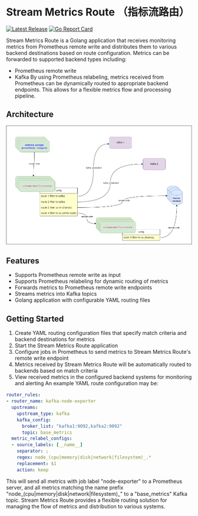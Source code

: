 # Stream Metrics Route （指标流路由）
[![Latest Release](https://img.shields.io/github/release/mickeyzzc/stream-metrics-route.svg?style=flat-square)](https://github.com/mickeyzzc/stream-metrics-route/releases/latest) [![Go Report Card](https://goreportcard.com/badge/github.com/mickeyzzc/stream-metrics-route)](https://goreportcard.com/report/github.com/mickeyzzc/stream-metrics-route)

Stream Metrics Route is a Golang application that receives monitoring metrics from Prometheus remote write and distributes them to various backend destinations based on route configuration. Metrics can be forwarded to supported backend types including:
- Prometheus remote write
- Kafka
By using Prometheus relabeling, metrics received from Prometheus can be dynamically routed to appropriate backend endpoints. This allows for a flexible metrics flow and processing pipeline.
## Architecture
![arch](public/image/architecture.png)
## Features
- Supports Prometheus remote write as input
- Supports Prometheus relabeling for dynamic routing of metrics
- Forwards metrics to Prometheus remote write endpoints
- Streams metrics into Kafka topics
- Golang application with configurable YAML routing files
## Getting Started
1. Create YAML routing configuration files that specify match criteria and backend destinations for metrics
2. Start the Stream Metrics Route application
3. Configure jobs in Prometheus to send metrics to Stream Metrics Route's remote write endpoint
4. Metrics received by Stream Metrics Route will be automatically routed to backends based on match criteria
5. View received metrics in the configured backend systems for monitoring and alerting
An example YAML route configuration may be:

```yaml
router_rules:
- router_name: kafka-node-exporter
  upstreams:
    upstream_type: kafka
    kafka_config:
      broker_list: "kafka1:9092,kafka2:9092"
      topic: base_metrics
  metric_relabel_configs:
  - source_labels: [__name__]
    separator: ;
    regex: node_(cpu|memory|disk|network|filesystem)_.*
    replacement: $1
    action: keep
```

This will send all metrics with job label "node-exporter"  to a Prometheus server, and all metrics matching the name prefix "node_(cpu|memory|disk|network|filesystem)_" to a "base_metrics" Kafka topic.
Stream Metrics Route provides a flexible routing solution for managing the flow of metrics and distribution to various systems. 